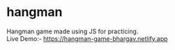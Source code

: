 # hangman

Hangman game made using JS for practicing. <br>
Live Demo:- https://hangman-game-bhargav.netlify.app
